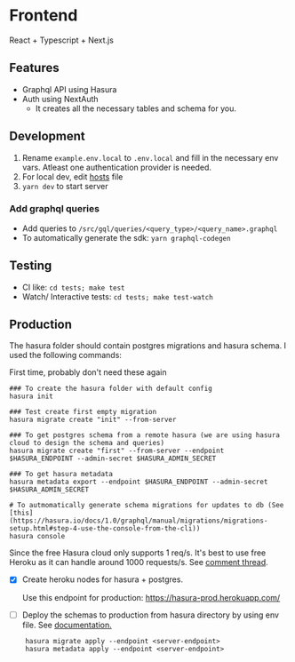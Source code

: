 # Frontend 

React + Typescript + Next.js

## Features
- Graphql API using Hasura
- Auth using NextAuth
    - It creates all the necessary tables and schema for you.

## Development
1. Rename `example.env.local` to `.env.local` and fill in the necessary env vars. Atleast one authentication provider is needed.
2. For local dev, edit [hosts](https://stackoverflow.com/questions/10456174/oauth-how-to-test-with-local-urls) file
3. `yarn dev` to start server

### Add graphql queries
- Add queries to `/src/gql/queries/<query_type>/<query_name>.graphql`
- To automatically generate the sdk: `yarn graphql-codegen`


## Testing

- CI like: `cd tests; make test`
- Watch/ Interactive tests: `cd tests; make test-watch`


## Production

The hasura folder should contain postgres migrations and hasura schema. I used the following commands:

First time, probably don't need these again

```
### To create the hasura folder with default config
hasura init

### Test create first empty migration
hasura migrate create "init" --from-server 

### To get postgres schema from a remote hasura (we are using hasura cloud to design the schema and queries)
hasura migrate create "first" --from-server --endpoint $HASURA_ENDPOINT --admin-secret $HASURA_ADMIN_SECRET

### To get hasura metadata
hasura metadata export --endpoint $HASURA_ENDPOINT --admin-secret $HASURA_ADMIN_SECRET

# To autmomatically generate schema migrations for updates to db (See [this](https://hasura.io/docs/1.0/graphql/manual/migrations/migrations-setup.html#step-4-use-the-console-from-the-cli))
hasura console
```

Since the free Hasura cloud only supports 1 req/s. It's best to use free Heroku as it can handle around 1000 requests/s. See [comment thread](https://www.reddit.com/r/graphql/comments/a84s22/graphile_vs_hasura/ec80n52/). 

- [x] Create heroku nodes for hasura + postgres. 

    Use this endpoint for production: https://hasura-prod.herokuapp.com/

- [ ] Deploy the schemas to production from hasura directory by using env file. See [documentation.](https://hasura.io/docs/1.0/graphql/manual/hasura-cli/config-reference.html#environment-variables)

```
    hasura migrate apply --endpoint <server-endpoint>
    hasura metadata apply --endpoint <server-endpoint>
```
